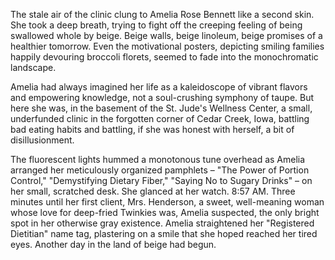 The stale air of the clinic clung to Amelia Rose Bennett like a second skin. She took a deep breath, trying to fight off the creeping feeling of being swallowed whole by beige. Beige walls, beige linoleum, beige promises of a healthier tomorrow. Even the motivational posters, depicting smiling families happily devouring broccoli florets, seemed to fade into the monochromatic landscape.

Amelia had always imagined her life as a kaleidoscope of vibrant flavors and empowering knowledge, not a soul-crushing symphony of taupe. But here she was, in the basement of the St. Jude's Wellness Center, a small, underfunded clinic in the forgotten corner of Cedar Creek, Iowa, battling bad eating habits and battling, if she was honest with herself, a bit of disillusionment.

The fluorescent lights hummed a monotonous tune overhead as Amelia arranged her meticulously organized pamphlets – "The Power of Portion Control," "Demystifying Dietary Fiber," "Saying No to Sugary Drinks" – on her small, scratched desk. She glanced at her watch. 8:57 AM. Three minutes until her first client, Mrs. Henderson, a sweet, well-meaning woman whose love for deep-fried Twinkies was, Amelia suspected, the only bright spot in her otherwise gray existence. Amelia straightened her "Registered Dietitian" name tag, plastering on a smile that she hoped reached her tired eyes. Another day in the land of beige had begun.

